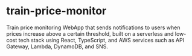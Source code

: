 # train-price-monitor
Train price monitoring WebApp that sends notifications to users when prices increase above a certain threshold, built on a serverless and low-cost tech stack using React, TypeScript, and AWS services such as API Gateway, Lambda, DynamoDB, and SNS.
